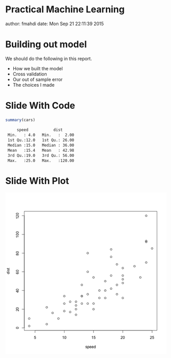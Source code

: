 Practical Machine Learning
========================================================
author: fmahdi
date: Mon Sep 21 22:11:39 2015

Building out model
========================================================

We should do the following in this report.

- How we built the model
- Cross validation
- Our out of sample error
- The choices I made

Slide With Code
========================================================


```r
summary(cars)
```

```
     speed           dist       
 Min.   : 4.0   Min.   :  2.00  
 1st Qu.:12.0   1st Qu.: 26.00  
 Median :15.0   Median : 36.00  
 Mean   :15.4   Mean   : 42.98  
 3rd Qu.:19.0   3rd Qu.: 56.00  
 Max.   :25.0   Max.   :120.00  
```

Slide With Plot
========================================================

![plot of chunk unnamed-chunk-2](PML_project-figure/unnamed-chunk-2-1.png) 
